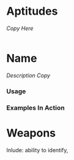 # Aptitudes
*Copy Here*

```

```

# Name
*Description Copy*
### Usage

### Examples In Action


# Weapons
Inlude: ability to identify, 
<!--stackedit_data:
eyJoaXN0b3J5IjpbMTYzNTkyMDMwN119
-->